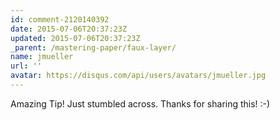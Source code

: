```yaml
---
id: comment-2120140392
date: 2015-07-06T20:37:23Z
updated: 2015-07-06T20:37:23Z
_parent: /mastering-paper/faux-layer/
name: jmueller
url: ''
avatar: https://disqus.com/api/users/avatars/jmueller.jpg
---
```


Amazing Tip! Just stumbled across. Thanks for sharing this! :-)
